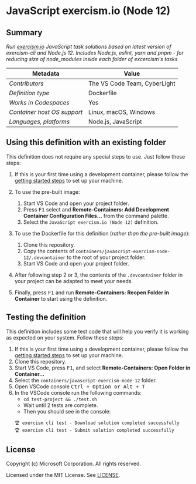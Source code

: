 # JavaScript exercism.io (Node 12)

## Summary

*Run [exercism.io](https://exercism.io) JavaScript task solutions based on latest version of exercism-cli and Node.js 12. Includes Node.js, eslint, yarn and pnpm - for reducing size of node_modules inside each folder of excercism's tasks*

| Metadata | Value |  
|----------|-------|
| *Contributors* | The VS Code Team, CyberLight |
| *Definition type* | Dockerfile |
| *Works in Codespaces* | Yes |
| *Container host OS support* | Linux, macOS, Windows |
| *Languages, platforms* | Node.js, JavaScript |

## Using this definition with an existing folder

This definition does not require any special steps to use. Just follow these steps:

1. If this is your first time using a development container, please follow the [getting started steps](https://aka.ms/vscode-remote/containers/getting-started) to set up your machine.

2. To use the pre-built image:
   1. Start VS Code and open your project folder.
   2. Press <kbd>F1</kbd> select and **Remote-Containers: Add Development Container Configuration Files...** from the command palette.
   3. Select the `JavaScript exercism.io (Node 12)` definition.

3. To use the Dockerfile for this definition (*rather than the pre-built image*):
   1. Clone this repository.
   2. Copy the contents of `containers/javascript-exercism-node-12/.devcontainer` to the root of your project folder.
   3. Start VS Code and open your project folder.

4. After following step 2 or 3, the contents of the `.devcontainer` folder in your project can be adapted to meet your needs.

5. Finally, press <kbd>F1</kbd> and run **Remote-Containers: Reopen Folder in Container** to start using the definition.

## Testing the definition

This definition includes some test code that will help you verify it is working as expected on your system. Follow these steps:

1. If this is your first time using a development container, please follow the [getting started steps](https://aka.ms/vscode-remote/containers/getting-started) to set up your machine.
2. Clone this repository.
3. Start VS Code, press <kbd>F1</kbd>, and select **Remote-Containers: Open Folder in Container...**
4. Select the `containers/javascript-exercism-node-12` folder.
5. Open VSCode console <kbd>Ctrl + Option or Alt + T</kbd>
6. In the VSCode console run the following commands:
   * `cd test-project && ./test.sh`
   * Wait until 2 tests are complete.
   * Then you should see in the console:
   ```
   🏆 exercism cli test - Download solution completed successfully
   🏆 exercism cli test - Submit solution completed successfully
   ```

## License

Copyright (c) Microsoft Corporation. All rights reserved.

Licensed under the MIT License. See [LICENSE](https://github.com/Microsoft/vscode-dev-containers/blob/master/LICENSE).